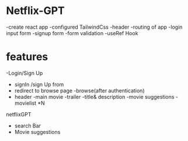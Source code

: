 # Netflix-GPT
-create react app
-configured TailwindCss
-header
-routing of app
-login input form
-signup form
-form validation
-useRef Hook

# features
-Login/Sign Up
  - signIn /sign Up from
   - redirect to browse page
-browse(after authentication)
 - header
 -main movie
     -trailer
     -title& description
     -movie suggestions
       -movielist *N

netflixGPT
 - search Bar
 - Movie suggestions
